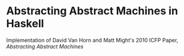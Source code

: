 # Abstracting Abstract Machines in Haskell


Implementation of David Van Horn and Matt Might's 2010 ICFP Paper, _Abstracting Abstract Machines_

